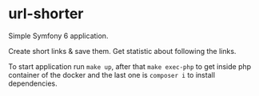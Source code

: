 # url-shorter
Simple Symfony 6 application.

Create short links & save them.
Get statistic about following the links.

To start application run ``make up``, after that ``make exec-php`` to get inside php container of the docker and the last one is ``composer i`` to install dependencies.
